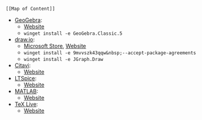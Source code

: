 
```dynamic-embed
[[Map of Content]]
```

<ul class="dataview list-view-ul"><li><span><a aria-label-position="top" aria-label="apps/GeoGebra.md" data-href="apps/GeoGebra.md" href="apps/GeoGebra.md" class="internal-link" target="_blank" rel="noopener">GeoGebra</a></span>: <ul class="dataview dataview-ul dataview-result-list-ul"><li class="dataview-result-list-li"><span><a aria-label-position="top" aria-label="https://download.geogebra.org/package/win" rel="noopener" class="external-link" href="https://download.geogebra.org/package/win" target="_blank">Website</a></span></li><li class="dataview-result-list-li"><span><code>winget install -e GeoGebra.Classic.5</code></span></li></ul></li><li><span><a aria-label-position="top" aria-label="apps/draw.io.md" data-href="apps/draw.io.md" href="apps/draw.io.md" class="internal-link" target="_blank" rel="noopener">draw.io</a></span>: <ul class="dataview dataview-ul dataview-result-list-ul"><li class="dataview-result-list-li"><span><a aria-label-position="top" aria-label="https://microsoft.com/store/apps/9mvvszk43qqw" rel="noopener" class="external-link" href="https://microsoft.com/store/apps/9mvvszk43qqw" target="_blank">Microsoft Store</a>, <a aria-label-position="top" aria-label="https://github.com/jgraph/drawio-desktop" rel="noopener" class="external-link" href="https://github.com/jgraph/drawio-desktop" target="_blank">Website</a></span></li><li class="dataview-result-list-li"><span><code>winget install -e 9mvvszk43qqw&amp;nbsp;--accept-package-agreements</code></span></li><li class="dataview-result-list-li"><span><code>winget install -e JGraph.Draw</code></span></li></ul></li><li><span><a aria-label-position="top" aria-label="apps/Citavi.md" data-href="apps/Citavi.md" href="apps/Citavi.md" class="internal-link" target="_blank" rel="noopener">Citavi</a></span>: <ul class="dataview dataview-ul dataview-result-list-ul"><li class="dataview-result-list-li"><span><a aria-label-position="top" aria-label="https://www.citavi.com/en/download" rel="noopener" class="external-link" href="https://www.citavi.com/en/download" target="_blank">Website</a></span></li></ul></li><li><span><a aria-label-position="top" aria-label="apps/LTSpice.md" data-href="apps/LTSpice.md" href="apps/LTSpice.md" class="internal-link" target="_blank" rel="noopener">LTSpice</a></span>: <ul class="dataview dataview-ul dataview-result-list-ul"><li class="dataview-result-list-li"><span><a aria-label-position="top" aria-label="https://ltspice.analog.com/software/LTspice64.exe" rel="noopener" class="external-link" href="https://ltspice.analog.com/software/LTspice64.exe" target="_blank">Website</a></span></li></ul></li><li><span><a aria-label-position="top" aria-label="apps/MATLAB.md" data-href="apps/MATLAB.md" href="apps/MATLAB.md" class="internal-link" target="_blank" rel="noopener">MATLAB</a></span>: <ul class="dataview dataview-ul dataview-result-list-ul"><li class="dataview-result-list-li"><span><a aria-label-position="top" aria-label="https://www.mathworks.com/academia/tah-portal/tu-berlin-31461245.html" rel="noopener" class="external-link" href="https://www.mathworks.com/academia/tah-portal/tu-berlin-31461245.html" target="_blank">Website</a></span></li></ul></li><li><span><a aria-label-position="top" aria-label="apps/TeX Live.md" data-href="apps/TeX Live.md" href="apps/TeX Live.md" class="internal-link" target="_blank" rel="noopener">TeX Live</a></span>: <ul class="dataview dataview-ul dataview-result-list-ul"><li class="dataview-result-list-li"><span><a aria-label-position="top" aria-label="https://mirror.ctan.org/systems/texlive/tlnet/install-tl-windows.exe" rel="noopener" class="external-link" href="https://mirror.ctan.org/systems/texlive/tlnet/install-tl-windows.exe" target="_blank">Website</a></span></li></ul></li></ul>

